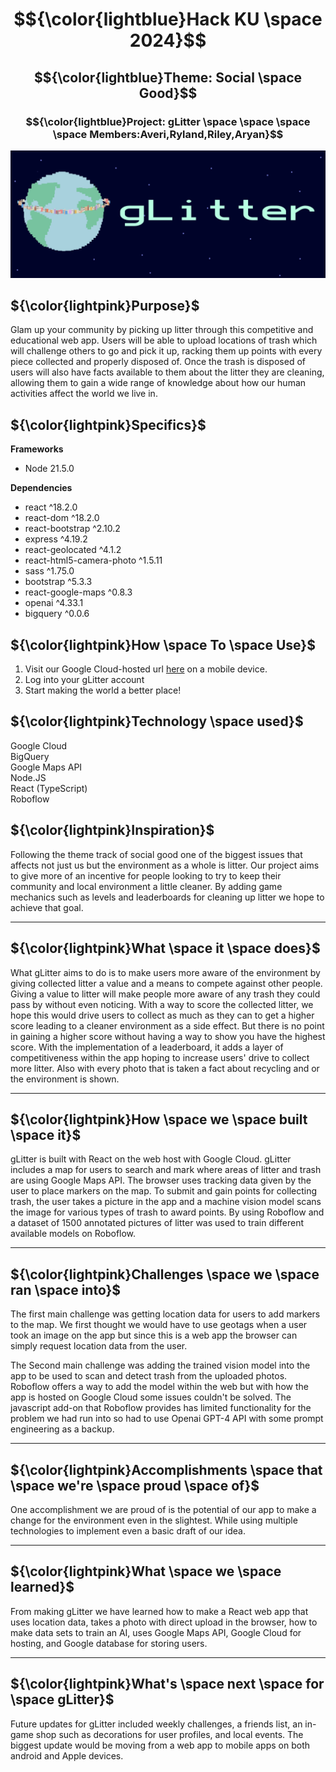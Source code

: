 # $${\color{lightblue}Hack KU \space 2024}$$  
## $${\color{lightblue}Theme: Social \space Good}$$ 
### $${\color{lightblue}Project: gLitter \space \space \space \space Members:Averi,Ryland,Riley,Aryan}$$ 

<p align="center">
  <img src="https://raw.githubusercontent.com/m-riley04/HackKU2024/main/hack-ku-2024/images/banner.png" style="width: 600px"/>
</p>

## ${\color{lightpink}Purpose}$  
Glam up your community by picking up litter through this competitive and educational web app. Users will be able to upload locations of trash which will challenge others to go and pick it up, racking them up points with every piece collected and properly disposed of. Once the trash is disposed of users will also have facts available to them about the litter they are cleaning, allowing them to gain a wide range of knowledge about how our human activities affect the world we live in. 

## ${\color{lightpink}Specifics}$
**Frameworks** <br/>
- Node 21.5.0 <br/>

**Dependencies**
- react ^18.2.0
- react-dom ^18.2.0 
- react-bootstrap ^2.10.2
- express ^4.19.2
- react-geolocated ^4.1.2
- react-html5-camera-photo ^1.5.11
- sass ^1.75.0
- bootstrap ^5.3.3
- react-google-maps ^0.8.3
- openai ^4.33.1
- bigquery ^0.0.6
## ${\color{lightpink}How \space To \space Use}$
1. Visit our Google Cloud-hosted url [here](https://hackku2024-lz3sc7ogqa-uc.a.run.app) on a mobile device.
2. Log into your gLitter account
3. Start making the world a better place!

## ${\color{lightpink}Technology \space used}$
Google Cloud <br />
BigQuery <br />
Google Maps API <br />
Node.JS <br />
React (TypeScript) <br />
Roboflow <br />



## ${\color{lightpink}Inspiration}$
Following the theme track of social good one of the biggest issues that affects not just us but the environment as a whole is litter. Our project aims to give more of an incentive for people looking to try to keep their community and local environment a little cleaner. By adding game mechanics such as levels and leaderboards for cleaning up litter we hope to achieve that goal. 

---
## ${\color{lightpink}What \space it \space does}$
What gLitter aims to do is to make users more aware of the environment by giving collected litter a value and a means to compete against other people. Giving a value to litter will make people more aware of any trash they could pass by without even noticing. With a way to score the collected litter, we hope this would drive users to collect as much as they can to get a higher score leading to a cleaner environment as a side effect. But there is no point in gaining a higher score without having a way to show you have the highest score. With the implementation of a leaderboard, it adds a layer of competitiveness within the app hoping to increase users' drive to collect more litter. Also with every photo that is taken a fact about recycling and or the environment is shown.

---
## ${\color{lightpink}How \space we \space built \space it}$
gLitter is built with React on the web host with Google Cloud. gLitter includes a map for users to search and mark where areas of litter and trash are using Google Maps API. The browser uses tracking data given by the user to place markers on the map. To submit and gain points for collecting trash, the user takes a picture in the app and a machine vision model scans the image for various types of trash to award points.  By using Roboflow and a dataset of 1500 annotated pictures of litter was used to train different available models on Roboflow. 

---
## ${\color{lightpink}Challenges \space we \space ran \space into}$
The first main challenge was getting location data for users to add markers to the map. We first thought we would have to use geotags when a user took an image on the app but since this is a web app the browser can simply request location data from the user. 

The Second main challenge was adding the trained vision model into the app to be used to scan and detect trash from the uploaded photos. Roboflow offers a way to add the model within the web but with how the app is hosted on Google Cloud some issues couldn't be solved. The javascript add-on that Roboflow provides has limited functionality for the problem we had run into so had to use Openai GPT-4 API with some prompt engineering as a backup.

---
## ${\color{lightpink}Accomplishments \space that \space we're \space proud \space of}$
One accomplishment we are proud of is the potential of our app to make a change for the environment even in the slightest. While using multiple technologies to implement even a basic draft of our idea.

---
## ${\color{lightpink}What \space we \space learned}$
From making gLitter we have learned how to make a React web app that uses location data, takes a photo with direct upload in the browser, how to make data sets to train an AI, uses Google Maps API, Google Cloud for hosting, and Google database for storing users.

---
## ${\color{lightpink}What's \space next \space for \space gLitter}$
Future updates for gLitter included weekly challenges, a friends list, an in-game shop such as decorations for user profiles, and local events.
The biggest update would be moving from a web app to mobile apps on both android and Apple devices. 


